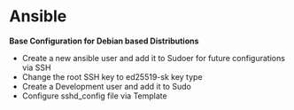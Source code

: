 # Ansible

**Base Configuration for Debian based Distributions** 

* Create a new ansible user and add it to Sudoer for future configurations via SSH
* Change the root SSH key to ed25519-sk key type
* Create a Development user and add it to Sudo
* Configure sshd_config file via Template


